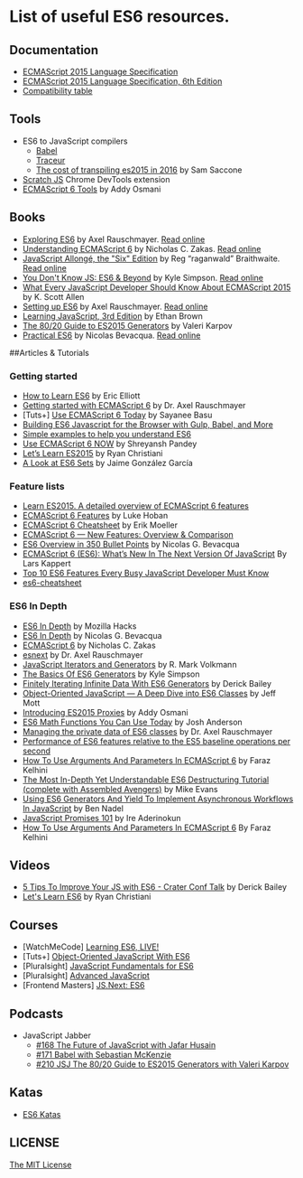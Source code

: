 
# List of useful ES6 resources.

## Documentation
- [ECMAScript 2015 Language Specification](http://www.ecma-international.org/publications/standards/Ecma-262.htm)
- [ECMAScript 2015 Language Specification, 6th Edition](http://www.ecma-international.org/ecma-262/6.0/index.html)
- [Compatibility table](https://kangax.github.io/compat-table/es6/)

## Tools 
- ES6 to JavaScript compilers
  * [Babel](https://babeljs.io/)
  * [Traceur](https://github.com/google/traceur-compiler)
  * [The cost of transpiling es2015 in 2016](https://github.com/samccone/The-cost-of-transpiling-es2015-in-2016) by Sam Saccone
- [Scratch JS](https://github.com/richgilbank/Scratch-JS) Chrome DevTools extension
- [ECMAScript 6 Tools](https://github.com/addyosmani/es6-tools) by Addy Osmani

## Books
- [Exploring ES6](https://leanpub.com/exploring-es6) by Axel Rauschmayer. [Read online](http://exploringjs.com/es6/)
- [Understanding ECMAScript 6](https://leanpub.com/understandinges6) by Nicholas C. Zakas. [Read online](https://leanpub.com/understandinges6/read)
- [JavaScript Allongé, the "Six" Edition](https://leanpub.com/javascriptallongesix) by Reg “raganwald” Braithwaite. [Read online](https://leanpub.com/javascriptallongesix/read)
- [You Don't Know JS: ES6 & Beyond](http://shop.oreilly.com/product/0636920033769.do) by Kyle Simpson. [Read online](https://github.com/getify/You-Dont-Know-JS/tree/master/es6%20%26%20beyond)
- [What Every JavaScript Developer Should Know About ECMAScript 2015](http://www.amazon.com/gp/product/B018D12X0C) by K. Scott Allen
- [Setting up ES6](https://leanpub.com/setting-up-es6) by Axel Rauschmayer. [Read online](https://leanpub.com/setting-up-es6/read)
- [Learning JavaScript, 3rd Edition](http://shop.oreilly.com/product/0636920035534.do) by Ethan Brown
- [The 80/20 Guide to ES2015 Generators](http://es2015generators.com/) by Valeri Karpov
- [Practical ES6](http://shop.oreilly.com/product/0636920047124.do) by Nicolas Bevacqua. [Read online](https://ponyfoo.com/books/practical-es6/)

##Articles & Tutorials
### Getting started
- [How to Learn ES6](https://medium.com/javascript-scene/how-to-learn-es6-47d9a1ac2620#.rusgxtjay) by Eric Elliott
- [Getting started with ECMAScript 6](http://www.2ality.com/2015/08/getting-started-es6.html) by Dr. Axel Rauschmayer
- [Tuts+] [Use ECMAScript 6 Today](http://code.tutsplus.com/articles/use-ecmascript-6-today--net-31582) by Sayanee Basu
- [Building ES6 Javascript for the Browser with Gulp, Babel, and More](https://thesocietea.org/2016/01/building-es6-javascript-for-the-browser-with-gulp-babel-and-more/)
- [Simple examples to help you understand ES6](https://github.com/sgaurav/understanding-es6)
- [Use ECMAScript 6 NOW](https://blog.isomr.co/use-ecmascript-6-now/) by Shreyansh Pandey
- [Let’s Learn ES2015](https://css-tricks.com/lets-learn-es2015/) by Ryan Christiani
- [A Look at ES6 Sets](http://www.barbarianmeetscoding.com/blog/2016/05/12/a-look-at-es6-sets/) by Jaime González García

### Feature lists
- [Learn ES2015. A detailed overview of ECMAScript 6 features](https://babeljs.io/docs/learn-es2015/)
- [ECMAScript 6 Features](https://github.com/lukehoban/es6features) by Luke Hoban
- [ECMAScript 6 Cheatsheet](http://help.wtf/es6) by Erik Moeller 
- [ECMAScript 6 — New Features: Overview & Comparison](http://es6-features.org/)
- [ES6 Overview in 350 Bullet Points](https://ponyfoo.com/articles/es6) by Nicolas G. Bevacqua
- [ECMAScript 6 (ES6): What’s New In The Next Version Of JavaScript](http://www.smashingmagazine.com/2015/10/es6-whats-new-next-version-javascript/) By Lars Kappert
- [Top 10 ES6 Features Every Busy JavaScript Developer Must Know](http://webapplog.com/es6/)
- [es6-cheatsheet](https://github.com/DrkSephy/es6-cheatsheet)

### ES6 In Depth
- [ES6 In Depth](https://hacks.mozilla.org/category/es6-in-depth/) by Mozilla Hacks
- [ES6 In Depth](https://ponyfoo.com/articles/tagged/es6-in-depth) by Nicolas G. Bevacqua
- [ECMAScript 6](https://www.nczonline.net/blog/tag/ecmascript-6/) by Nicholas C. Zakas
- [esnext](http://www.2ality.com/search/label/esnext) by Dr. Axel Rauschmayer
- [JavaScript Iterators and Generators](http://www.ociweb.com/resources/publications/sett/javascript-iterators-and-generators/) by R. Mark Volkmann
- [The Basics Of ES6 Generators](https://davidwalsh.name/es6-generators) by Kyle Simpson
- [Finitely Iterating Infinite Data With ES6 Generators](http://derickbailey.com/2015/11/18/finitely-iterating-infinite-data-with-es6-generators/) by Derick Bailey
- [Object-Oriented JavaScript — A Deep Dive into ES6 Classes](http://www.sitepoint.com/object-oriented-javascript-deep-dive-es6-classes/) by Jeff Mott
- [Introducing ES2015 Proxies](https://developers.google.com/web/updates/2016/02/es2015-proxies) by Addy Osmani
- [ES6 Math Functions You Can Use Today](https://dzone.com/articles/introducing-javascripts-math-functions) by Josh Anderson
- [Managing the private data of ES6 classes](http://www.2ality.com/2016/01/private-data-classes.html) by Dr. Axel Rauschmayer
- [Performance of ES6 features relative to the ES5 baseline operations per second](https://kpdecker.github.io/six-speed/)
- [How To Use Arguments And Parameters In ECMAScript 6](https://www.smashingmagazine.com/2016/07/how-to-use-arguments-and-parameters-in-ecmascript-6) by Faraz Kelhini
- [The Most In-Depth Yet Understandable ES6 Destructuring Tutorial (complete with Assembled Avengers)](http://untangled.io/in-depth-es6-destructuring-with-assembled-avengers/) by Mike Evans
- [Using ES6 Generators And Yield To Implement Asynchronous Workflows In JavaScript](http://www.bennadel.com/blog/3123-using-es6-generators-and-yield-to-implement-asynchronous-workflows-in-javascript.htm) by Ben Nadel
- [JavaScript Promises 101](https://bitsofco.de/javascript-promises-101) by Ire Aderinokun
- [How To Use Arguments And Parameters In ECMAScript 6](https://www.smashingmagazine.com/2016/07/how-to-use-arguments-and-parameters-in-ecmascript-6/) By Faraz Kelhini

## Videos
- [5 Tips To Improve Your JS with ES6 - Crater Conf Talk](https://www.youtube.com/watch?v=edq4dt98Mpg) by Derick Bailey
- [Let's Learn ES6](https://www.youtube.com/playlist?list=PL57atfCFqj2h5fpdZD-doGEIs0NZxeJTX) by Ryan Christiani

## Courses
- [WatchMeCode] [Learning ES6, LIVE!](https://sub.watchmecode.net/series/learning-es6-live/)
- [Tuts+] [Object-Oriented JavaScript With ES6](http://code.tutsplus.com/courses/object-oriented-javascript-with-es6)
- [Pluralsight] [JavaScript Fundamentals for ES6](http://www.pluralsight.com/courses/javascript-fundamentals-es6)
- [Pluralsight] [Advanced JavaScript](http://www.pluralsight.com/courses/advanced-javascript)
- [Frontend Masters] [JS.Next: ES6](https://frontendmasters.com/courses/jsnext-es6/)

## Podcasts
- JavaScript Jabber
  * [#168 The Future of JavaScript with Jafar Husain](https://devchat.tv/js-jabber/168-jsj-the-future-of-javascript-with-jafar-husain)
  * [#171 Babel with Sebastian McKenzie](https://devchat.tv/js-jabber/171-jsj-babel-with-sebastian-mckenzie) 
  * [#210 JSJ The 80/20 Guide to ES2015 Generators with Valeri Karpov](https://devchat.tv/js-jabber/210-jsj-the-8020-guide-to-es2015-generators-with-valeri-karpov)

## Katas
- [ES6 Katas](http://es6katas.org)

## LICENSE
[The MIT License](https://github.com/Sufflavus/es6-resources/blob/master/LICENSE)
